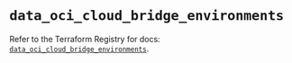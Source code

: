 # `data_oci_cloud_bridge_environments`

Refer to the Terraform Registry for docs: [`data_oci_cloud_bridge_environments`](https://registry.terraform.io/providers/oracle/oci/7.19.0/docs/data-sources/cloud_bridge_environments).
